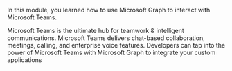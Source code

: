 In this module, you learned how to use Microsoft Graph to interact with Microsoft Teams.

Microsoft Teams is the ultimate hub for teamwork & intelligent communications. Microsoft Teams delivers chat-based collaboration, meetings, calling, and enterprise voice features. Developers can tap into the power of Microsoft Teams with Microsoft Graph to integrate your custom applications

